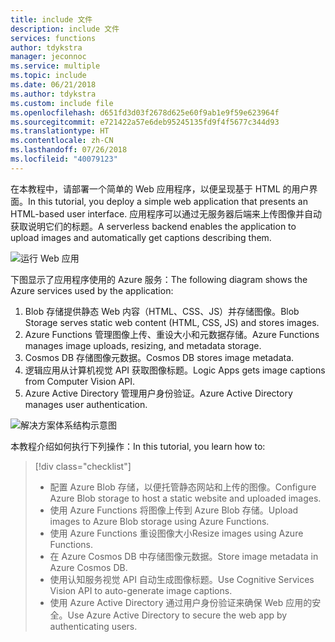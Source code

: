 ```yaml
---
title: include 文件
description: include 文件
services: functions
author: tdykstra
manager: jeconnoc
ms.service: multiple
ms.topic: include
ms.date: 06/21/2018
ms.author: tdykstra
ms.custom: include file
ms.openlocfilehash: d651fd3d03f2678d625e60f9ab1e9f59e623964f
ms.sourcegitcommit: e721422a57e6deb95245135fd9f4f5677c344d93
ms.translationtype: HT
ms.contentlocale: zh-CN
ms.lasthandoff: 07/26/2018
ms.locfileid: "40079123"
---
```

<span data-ttu-id="8cb89-103">在本教程中，请部署一个简单的 Web 应用程序，以便呈现基于 HTML 的用户界面。</span><span class="sxs-lookup"><span data-stu-id="8cb89-103">In this tutorial, you deploy a simple web application that presents an HTML-based user interface.</span></span> <span data-ttu-id="8cb89-104">应用程序可以通过无服务器后端来上传图像并自动获取说明它们的标题。</span><span class="sxs-lookup"><span data-stu-id="8cb89-104">A serverless backend enables the application to upload images and automatically get captions describing them.</span></span>

![运行 Web 应用](media/functions-first-serverless-web-app/0-app-screenshot-finished.png)

<span data-ttu-id="8cb89-106">下图显示了应用程序使用的 Azure 服务：</span><span class="sxs-lookup"><span data-stu-id="8cb89-106">The following diagram shows the Azure services used by the application:</span></span>

1. <span data-ttu-id="8cb89-107">Blob 存储提供静态 Web 内容（HTML、CSS、JS）并存储图像。</span><span class="sxs-lookup"><span data-stu-id="8cb89-107">Blob Storage serves static web content (HTML, CSS, JS) and stores images.</span></span>
2. <span data-ttu-id="8cb89-108">Azure Functions 管理图像上传、重设大小和元数据存储。</span><span class="sxs-lookup"><span data-stu-id="8cb89-108">Azure Functions manages image uploads, resizing, and metadata storage.</span></span>
3. <span data-ttu-id="8cb89-109">Cosmos DB 存储图像元数据。</span><span class="sxs-lookup"><span data-stu-id="8cb89-109">Cosmos DB stores image metadata.</span></span>
4. <span data-ttu-id="8cb89-110">逻辑应用从计算机视觉 API 获取图像标题。</span><span class="sxs-lookup"><span data-stu-id="8cb89-110">Logic Apps gets image captions from Computer Vision API.</span></span>
5. <span data-ttu-id="8cb89-111">Azure Active Directory 管理用户身份验证。</span><span class="sxs-lookup"><span data-stu-id="8cb89-111">Azure Active Directory manages user authentication.</span></span>

![解决方案体系结构示意图](media/functions-first-serverless-web-app/0-architecture.jpg)

<span data-ttu-id="8cb89-113">本教程介绍如何执行下列操作：</span><span class="sxs-lookup"><span data-stu-id="8cb89-113">In this tutorial, you learn how to:</span></span>
> [!div class="checklist"]
> * <span data-ttu-id="8cb89-114">配置 Azure Blob 存储，以便托管静态网站和上传的图像。</span><span class="sxs-lookup"><span data-stu-id="8cb89-114">Configure Azure Blob storage to host a static website and uploaded images.</span></span>
> * <span data-ttu-id="8cb89-115">使用 Azure Functions 将图像上传到 Azure Blob 存储。</span><span class="sxs-lookup"><span data-stu-id="8cb89-115">Upload images to Azure Blob storage using Azure Functions.</span></span>
> * <span data-ttu-id="8cb89-116">使用 Azure Functions 重设图像大小</span><span class="sxs-lookup"><span data-stu-id="8cb89-116">Resize images using Azure Functions.</span></span>
> * <span data-ttu-id="8cb89-117">在 Azure Cosmos DB 中存储图像元数据。</span><span class="sxs-lookup"><span data-stu-id="8cb89-117">Store image metadata in Azure Cosmos DB.</span></span>
> * <span data-ttu-id="8cb89-118">使用认知服务视觉 API 自动生成图像标题。</span><span class="sxs-lookup"><span data-stu-id="8cb89-118">Use Cognitive Services Vision API to auto-generate image captions.</span></span>
> * <span data-ttu-id="8cb89-119">使用 Azure Active Directory 通过用户身份验证来确保 Web 应用的安全。</span><span class="sxs-lookup"><span data-stu-id="8cb89-119">Use Azure Active Directory to secure the web app by authenticating users.</span></span>